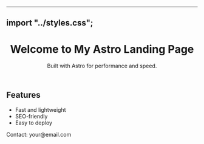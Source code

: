 
---
import "../styles.css";
---

<!DOCTYPE html>
<html lang="en">
<head>
    <meta charset="UTF-8" />
    <meta name="viewport" content="width=device-width, initial-scale=1.0" />
    <title>Astro Landing Page</title>
</head>
<body>
    <header>
        <h1>Welcome to My Astro Landing Page</h1>
        <p>Built with Astro for performance and speed.</p>
    </header>
    <section>
        <h2>Features</h2>
        <ul>
            <li>Fast and lightweight</li>
            <li>SEO-friendly</li>
            <li>Easy to deploy</li>
        </ul>
    </section>
    <footer>
        <p>Contact: your@email.com</p>
    </footer>
</body>
</html>
